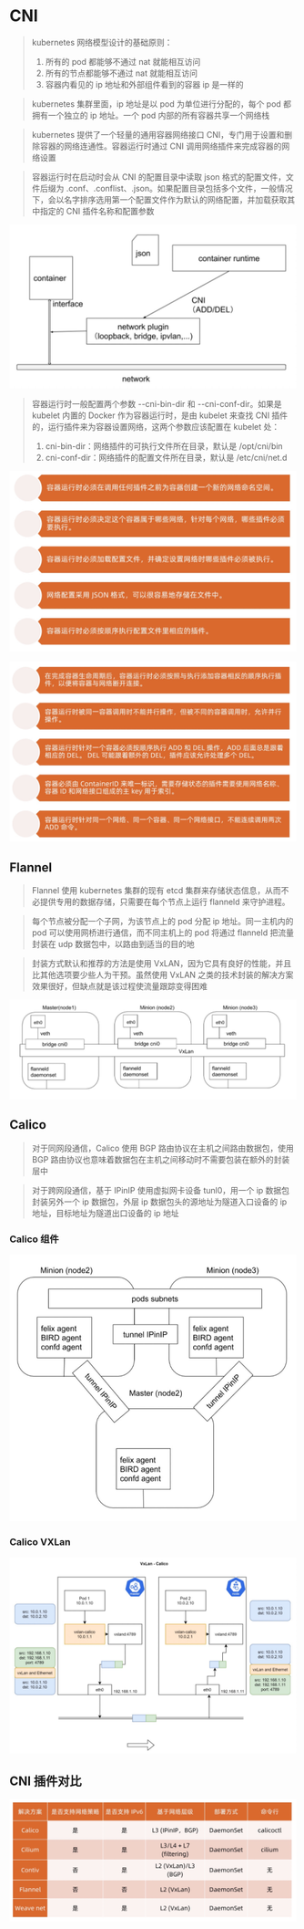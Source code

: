 # CNI

> kubernetes 网络模型设计的基础原则：
> 1. 所有的 pod 都能够不通过 nat 就能相互访问
> 2. 所有的节点都能够不通过 nat 就能相互访问
> 3. 容器内看见的 ip 地址和外部组件看到的容器 ip 是一样的

> kubernetes 集群里面，ip 地址是以 pod 为单位进行分配的，每个 pod 都拥有一个独立的 ip 地址。一个 pod 内部的所有容器共享一个网络栈

> kubernetes 提供了一个轻量的通用容器网络接口 CNI，专门用于设置和删除容器的网络连通性。容器运行时通过 CNI 调用网络插件来完成容器的网络设置

> 容器运行时在启动时会从 CNI 的配置目录中读取 json 格式的配置文件，文件后缀为 .conf、.conflist、.json。如果配置目录包括多个文件，一般情况下，会以名字排序选用第一个配置文件作为默认的网络配置，并加载获取其中指定的 CNI 插件名称和配置参数

![](media/16642392187463/16642394473462.jpg)

> 容器运行时一般配置两个参数 --cni-bin-dir 和 --cni-conf-dir。如果是 kubelet 内置的 Docker 作为容器运行时，是由 kubelet 来查找 CNI 插件的，运行插件来为容器设置网络，这两个参数应该配置在 kubelet 处：
> 1. cni-bin-dir：网络插件的可执行文件所在目录，默认是 /opt/cni/bin
> 2. cni-conf-dir：网络插件的配置文件所在目录，默认是 /etc/cni/net.d

![](media/16642392187463/16642396263382.jpg)

![](media/16642392187463/16642396426207.jpg)

## Flannel

> Flannel 使用 kubernetes 集群的现有 etcd 集群来存储状态信息，从而不必提供专用的数据存储，只需要在每个节点上运行 flanneld 来守护进程。

> 每个节点被分配一个子网，为该节点上的 pod 分配 ip 地址。同一主机内的 pod 可以使用网桥进行通信，而不同主机上的 pod 将通过 flanneld 把流量封装在 udp 数据包中，以路由到适当的目的地

> 封装方式默认和推荐的方法是使用 VxLAN，因为它具有良好的性能，并且比其他选项要少些人为干预。虽然使用 VxLAN 之类的技术封装的解决方案效果很好，但缺点就是该过程使流量跟踪变得困难

![](media/16642392187463/16642396913076.jpg)

## Calico

> 对于同网段通信，Calico 使用 BGP 路由协议在主机之间路由数据包，使用 BGP 路由协议也意味着数据包在主机之间移动时不需要包装在额外的封装层中

> 对于跨网段通信，基于 IPinIP 使用虚拟网卡设备 tunl0，用一个 ip 数据包封装另外一个 ip 数据包，外层 ip 数据包头的源地址为隧道入口设备的 ip 地址，目标地址为隧道出口设备的 ip 地址

### Calico 组件

![](media/16642392187463/16642397277132.jpg)

### Calico VXLan

![](media/16642392187463/16642398760321.jpg)

## CNI 插件对比

![](media/16642392187463/16642399354001.jpg)
